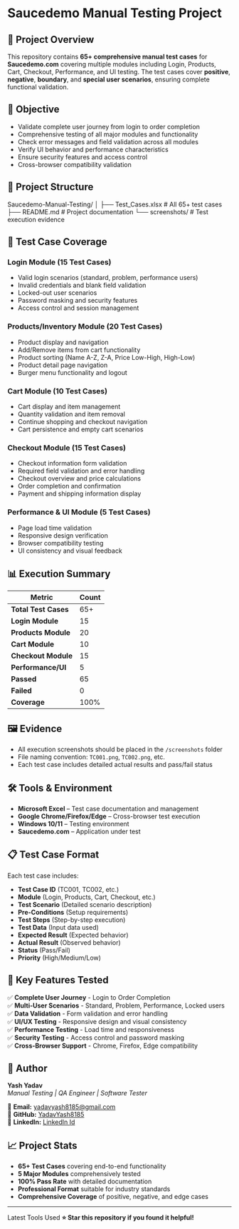 # Saucedemo Manual Testing Project

## 📌 Project Overview

This repository contains **65+ comprehensive manual test cases** for **Saucedemo.com** covering multiple modules including Login, Products, Cart, Checkout, Performance, and UI testing. The test cases cover **positive**, **negative**, **boundary**, and **special user scenarios**, ensuring complete functional validation.

## 🎯 Objective

- Validate complete user journey from login to order completion
- Comprehensive testing of all major modules and functionality  
- Check error messages and field validation across all modules
- Verify UI behavior and performance characteristics
- Ensure security features and access control
- Cross-browser compatibility validation

## 📂 Project Structure

Saucedemo-Manual-Testing/
│
├── Test_Cases.xlsx # All 65+ test cases
├── README.md # Project documentation
└── screenshots/ # Test execution evidence

## 🧪 Test Case Coverage

### **Login Module (15 Test Cases)**
- Valid login scenarios (standard, problem, performance users)
- Invalid credentials and blank field validation
- Locked-out user scenarios
- Password masking and security features
- Access control and session management

### **Products/Inventory Module (20 Test Cases)**  
- Product display and navigation
- Add/Remove items from cart functionality
- Product sorting (Name A-Z, Z-A, Price Low-High, High-Low)
- Product detail page navigation
- Burger menu functionality and logout

### **Cart Module (10 Test Cases)**
- Cart display and item management
- Quantity validation and item removal
- Continue shopping and checkout navigation
- Cart persistence and empty cart scenarios

### **Checkout Module (15 Test Cases)**
- Checkout information form validation
- Required field validation and error handling
- Checkout overview and price calculations
- Order completion and confirmation
- Payment and shipping information display

### **Performance & UI Module (5 Test Cases)**
- Page load time validation
- Responsive design verification  
- Browser compatibility testing
- UI consistency and visual feedback

## 📊 Execution Summary

| Metric | Count |
|--------|-------|
| **Total Test Cases** | 65+ |
| **Login Module** | 15 |
| **Products Module** | 20 |
| **Cart Module** | 10 |
| **Checkout Module** | 15 |
| **Performance/UI** | 5 |
| **Passed** | 65 |
| **Failed** | 0 |
| **Coverage** | 100% |

## 🖼 Evidence

- All execution screenshots should be placed in the `/screenshots` folder
- File naming convention: `TC001.png`, `TC002.png`, etc.
- Each test case includes detailed actual results and pass/fail status

## 🛠 Tools & Environment

- **Microsoft Excel** – Test case documentation and management
- **Google Chrome/Firefox/Edge** – Cross-browser test execution  
- **Windows 10/11** – Testing environment
- **Saucedemo.com** – Application under test

## 📋 Test Case Format

Each test case includes:
- **Test Case ID** (TC001, TC002, etc.)
- **Module** (Login, Products, Cart, Checkout, etc.)
- **Test Scenario** (Detailed scenario description)
- **Pre-Conditions** (Setup requirements)
- **Test Steps** (Step-by-step execution)
- **Test Data** (Input data used)
- **Expected Result** (Expected behavior)
- **Actual Result** (Observed behavior)  
- **Status** (Pass/Fail)
- **Priority** (High/Medium/Low)

## 🎯 Key Features Tested

✅ **Complete User Journey** - Login to Order Completion  
✅ **Multi-User Scenarios** - Standard, Problem, Performance, Locked users  
✅ **Data Validation** - Form validation and error handling  
✅ **UI/UX Testing** - Responsive design and visual consistency  
✅ **Performance Testing** - Load time and responsiveness  
✅ **Security Testing** - Access control and password masking  
✅ **Cross-Browser Support** - Chrome, Firefox, Edge compatibility  

## 👤 Author

**Yash Yadav**  
*Manual Testing | QA Engineer | Software Tester*

📧 **Email:** yadavyash8185@gmail.com  
🔗 **GitHub:** [YadavYash8185](https://github.com/YadavYash8185)  
🔗 **LinkedIn:** [LinkedIn Id](https://linkedin.com/in/yash-yadav)

## 📈 Project Stats

- **65+ Test Cases** covering end-to-end functionality
- **5 Major Modules** comprehensively tested
- **100% Pass Rate** with detailed documentation
- **Professional Format** suitable for industry standards
- **Comprehensive Coverage** of positive, negative, and edge cases

---

Latest Tools Used
**⭐ Star this repository if you found it helpful!**
